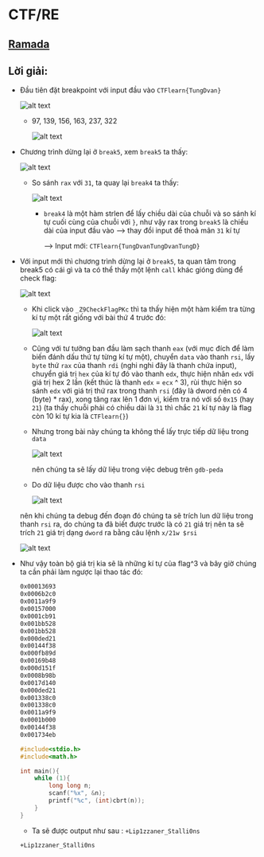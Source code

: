 # CTF/RE

## [Ramada](https://ctflearn.com/challenge/1009)

## Lời giải:

- Đầu tiên đặt breakpoint với input đầu vào `CTFlearn{TungDvan}`

    ![alt text](IMG/Ramada/image-55.png)

    - 97, 139, 156, 163, 237, 322

        ![alt text](IMG/Ramada/image-52.png)

- Chương trình dừng lại ở `break5`, xem `break5` ta thấy:

    ![alt text](IMG/Ramada/image-53.png)

    - So sánh `rax` với `31`, ta quay lại `break4` ta thấy:

        ![alt text](IMG/Ramada/image-54.png)

        - `break4` là một hàm strlen để lấy chiều dài của chuỗi và so sánh kí tự cuối cùng của chuỗi với `}`, như vậy rax trong `break5` là chiều dài của input đầu vào --> thay đổi input để thoả mãn `31` kí tự

            --> Input mới: `CTFlearn{TungDvanTungDvanTungD}`

- Với input mới thì chương trình dừng lại ở `break5`, ta quan tâm trong break5 có cái gì và ta có thể thấy một lệnh `call` khác gióng dùng để check flag: 

    ![alt text](IMG/Ramada/image-56.png)

    - Khi click vào `_Z9CheckFlagPKc` thì ta thấy hiện một hàm kiểm tra từng kí tự một rất giống với bài thứ 4 trước đó: 

        ![alt text](IMG/Ramada/image-57.png)

    - Cũng với tư tưởng ban đầu làm sạch thanh `eax` (với mục đích để làm biến đánh dấu thứ tự từng kí tự một), chuyển `data` vào thanh `rsi`, lấy `byte` thứ `rax` của thanh `rdi` (nghi nghi đây là thanh chứa input), chuyển giá trị `hex` của kí tự đó vào thanh `edx`, thực hiện nhân `edx` với giá trị hex 2 lần (kết thúc là thanh `edx` = `ecx` ^ 3), rùi thực hiện so sánh `edx` với giá trị thứ rax trong thanh `rsi` (đây là dword nên có 4 (byte) * rax), xong tăng rax lên 1 đơn vị, kiểm tra nó với số `0x15` (hay `21`) (ta thấy chuỗi phải có chiều dài là `31` thì chắc `21` kí tự này là flag còn 10 kí tự kia là `CTFlearn{}`)

    - Nhưng trong bài này chúng ta không thể lấy trực tiếp dữ liệu trong `data`

        ![alt text](IMG/Ramada/image-58.png)

        nên chúng ta sẽ lấy dữ liệu trong việc debug trên `gdb-peda`

    - Do dữ liệu được cho vào thanh `rsi` 
    
        ![alt text](IMG/Ramada/image-59.png)

    nên khi chúng ta debug đến đoạn đó chúng ta sẽ trích lun dữ liệu trong thanh `rsi` ra, do chúng ta đã biết được trước là có `21` giá trị nên ta sẽ trích `21` giá trị dạng `dword` ra bằng câu lệnh `x/21w $rsi`

    ![alt text](IMG/Ramada/image-60.png)

- Như vậy toàn bộ giá trị kia sẽ là những kí tự của flag^3 và bây giờ chúng ta cần phải làm ngược lại thao tác đó:

    ```txt
    0x00013693      
    0x0006b2c0      
    0x0011a9f9      
    0x00157000
    0x0001cb91      
    0x001bb528      
    0x001bb528      
    0x000ded21
    0x00144f38      
    0x000fb89d      
    0x00169b48      
    0x000d151f
    0x0008b98b      
    0x0017d140      
    0x000ded21      
    0x001338c0
    0x001338c0      
    0x0011a9f9      
    0x0001b000      
    0x00144f38
    0x001734eb
    ```


    ```C
    #include<stdio.h>
    #include<math.h>

    int main(){
        while (1){
            long long n;
            scanf("%x", &n);
            printf("%c", (int)cbrt(n));
        }
    }
    ```

    - Ta sẽ được output như sau : `+Lip1zzaner_Stalli0ns`

    ```
    +Lip1zzaner_Stalli0ns
    ```